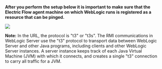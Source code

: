 **After you perform the setup below it is important to make sure that the Electric Flow agent machine on which WebLogic runs is registered as a resource that can be pinged.**

<img src="../../plugins/EC-WebLogic/images/Config/EC-WLSConfig.png" />

**Note:** In the URL, the protocol is "t3" or "t3s". The
RMI communications in WebLogic Server use
the "t3" protocol to transport data between WebLogic
Server and other Java programs, including clients and
other WebLogic Server instances. A server instance
keeps track of each Java Virtual Machine (JVM) with
which it connects, and creates a single "t3" connection
to carry all traffic for a JVM.


